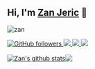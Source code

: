 ## Hi, I'm [Zan Jeric](https://zanjeric.github.io) 👋

<!-- **zanjeric/zanjeric** is a ✨ _special_ ✨ repository because its `README.md` (this file) appears on your GitHub profile.-->


<p align="left"> <img src="https://komarev.com/ghpvc/?username=zanjeric&label=Views&color=blue&style=flat-square&label=PROFILE+VIEWS" alt="zan" /> </p>

<!-- Social media -->
<a href="https://github.com/zanjeric">
  <img alt="GitHub followers" src="https://img.shields.io/github/followers/zanjeric?label=github&logo=github&style=for-the-badge">
</a>
<a href="https://linkedin.com/in/username">
  <img src="https://img.shields.io/badge/linkedin-%230077B5.svg?&style=for-the-badge&logo=linkedin&logoColor=white" />
</a>
<a href="https://instagram.com/username/">
  <img src="https://img.shields.io/badge/instagram-%23E4405F.svg?&style=for-the-badge&logo=instagram&logoColor=white" />
</a>
<a href="https://www.facebook.com/username/">
  <img src="https://img.shields.io/badge/facebook-%231877F2.svg?&style=for-the-badge&logo=facebook&logoColor=white" />
</a>
<br />
<br />


 <div style="display: flex; align-items: flex-start;">
   <a href="https://github.com/zanjeric">
      <img align="center" src="https://github-readme-stats.vercel.app/api?username=zanjeric&show_icons=true&theme=vue&line_height=27" alt="Zan's github stats"/>
  </a>
  <a href="https://github.com/zanjeric">
      <img align="center" src="https://github-readme-stats.vercel.app/api/top-langs/?username=zanjeric&theme=vue&hide_langs_below=1" />
  </a>
 </div>


<br />


<!-- 
- 🔭 I’m currently working on ...
- 🌱 I’m currently learning ...
- 👯 I’m looking to collaborate on ...
- 🤔 I’m looking for help with ...
- 💬 Ask me about ...
- 📫 How to reach me: ...
- 😄 Pronouns: ...
- ⚡ Fun fact: ...
-->



